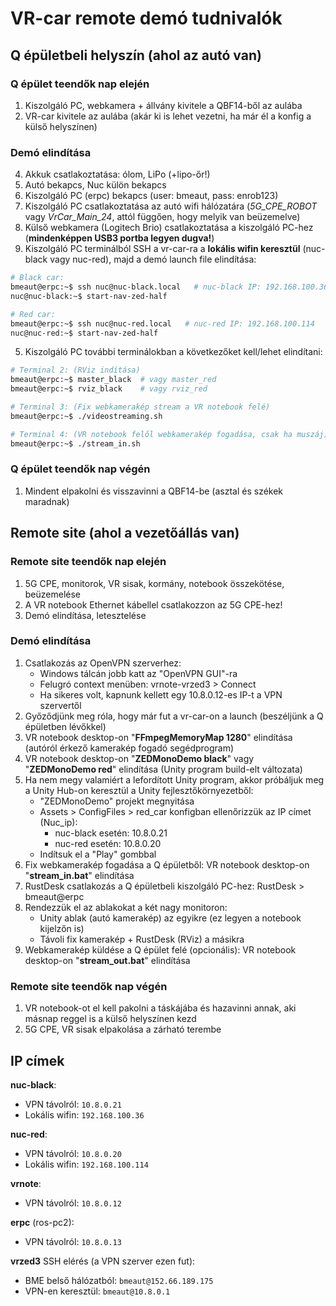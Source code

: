 # VR-car remote demó tudnivalók

## Q épületbeli helyszín (ahol az autó van)


### Q épület teendők nap elején

1. Kiszolgáló PC, webkamera + állvány kivitele a QBF14-ből az aulába
2. VR-car kivitele az aulába (akár ki is lehet vezetni, ha már él a konfig a külső helyszínen)


### Demó elindítása

4. Akkuk csatlakoztatása: ólom, LiPo (+lipo-őr!)
5. Autó bekapcs, Nuc külön bekapcs
6. Kiszolgáló PC (erpc) bekapcs (user: bmeaut, pass: enrob123)
7. Kiszolgáló PC csatlakoztatása az autó wifi hálózatára (*5G_CPE_ROBOT* vagy *VrCar_Main_24*, attól függően, hogy melyik van beüzemelve)
8. Külső webkamera (Logitech Brio) csatlakoztatása a kiszolgáló PC-hez (**mindenképpen USB3 portba legyen dugva!**)
9.  Kiszolgáló PC terminálból SSH a vr-car-ra a **lokális wifin keresztül** (nuc-black vagy nuc-red), majd a demó launch file elindítása:
```bash
# Black car:
bmeaut@erpc:~$ ssh nuc@nuc-black.local   # nuc-black IP: 192.168.100.36
nuc@nuc-black:~$ start-nav-zed-half

# Red car:
bmeaut@erpc:~$ ssh nuc@nuc-red.local   # nuc-red IP: 192.168.100.114
nuc@nuc-red:~$ start-nav-zed-half
```

5. Kiszolgáló PC további terminálokban a következőket kell/lehet elindítani:

```bash
# Terminal 2: (RViz indítása)
bmeaut@erpc:~$ master_black  # vagy master_red
bmeaut@erpc:~$ rviz_black    # vagy rviz_red

# Terminal 3: (Fix webkamerakép stream a VR notebook felé)
bmeaut@erpc:~$ ./videostreaming.sh

# Terminal 4: (VR notebook felől webkamerakép fogadása, csak ha muszáj)
bmeaut@erpc:~$ ./stream_in.sh
```

### Q épület teendők nap végén

1. Mindent elpakolni és visszavinni a QBF14-be (asztal és székek maradnak)





## Remote site (ahol a vezetőállás van)

### Remote site teendők nap elején

1. 5G CPE, monitorok, VR sisak, kormány, notebook összekötése, beüzemelése
2. A VR notebook Ethernet kábellel csatlakozzon az 5G CPE-hez!
3. Demó elindítása, letesztelése


### Demó elindítása

1. Csatlakozás az OpenVPN szerverhez: 
   - Windows tálcán jobb katt az "OpenVPN GUI"-ra
   - Felugró context menüben: vrnote-vrzed3 > Connect
   - Ha sikeres volt, kapnunk kellett egy 10.8.0.12-es IP-t a VPN szervertől 
2. Győződjünk meg róla, hogy már fut a vr-car-on a launch (beszéljünk a Q épületben lévőkkel)
3. VR notebook desktop-on "**FFmpegMemoryMap 1280**" elindítása (autóról érkező kamerakép fogadó segédprogram)
4. VR notebook desktop-on "**ZEDMonoDemo black**" vagy "**ZEDMonoDemo red**" elindítása (Unity program build-elt változata)
5. Ha nem megy valamiért a lefordított Unity program, akkor próbáljuk meg a Unity Hub-on keresztül a Unity fejlesztőkörnyezetből:
    - "ZEDMonoDemo" projekt megnyitása
    - Assets > ConfigFiles > red_car konfigban ellenőrizzük az IP címet (Nuc_ip): 
      - nuc-black esetén: 10.8.0.21
      - nuc-red esetén: 10.8.0.20
    - Indítsuk el a "Play" gombbal
6. Fix webkamerakép fogadása a Q épületből: VR notebook desktop-on "**stream_in.bat**" elindítása
7. RustDesk csatlakozás a Q épületbeli kiszolgáló PC-hez: RustDesk > bmeaut@erpc
8. Rendezzük el az ablakokat a két nagy monitoron:
   - Unity ablak (autó kamerakép) az egyikre (ez legyen a notebook kijelzőn is)
   - Távoli fix kamerakép + RustDesk (RViz) a másikra
9.  Webkamerakép küldése a Q épület felé (opcionális): VR notebook desktop-on "**stream_out.bat**" elindítása


### Remote site teendők nap végén

1. VR notebook-ot el kell pakolni a táskájába és hazavinni annak, aki másnap reggel is a külső helyszínen kezd
2. 5G CPE, VR sisak elpakolása a zárható terembe

## IP címek

**nuc-black**:
  - VPN távolról: `10.8.0.21`
  - Lokális wifin: `192.168.100.36`

**nuc-red**:
  - VPN távolról: `10.8.0.20`
  - Lokális wifin: `192.168.100.114`

**vrnote**:
  - VPN távolról: `10.8.0.12`

**erpc** (ros-pc2):
  - VPN távolról: `10.8.0.13`

**vrzed3** SSH elérés (a VPN szerver ezen fut):
  - BME belső hálózatból: `bmeaut@152.66.189.175`
  - VPN-en keresztül: `bmeaut@10.8.0.1`
